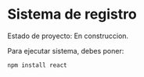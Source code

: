 <H1>Sistema de registro</H1>
Estado de proyecto: En construccion.


Para ejecutar sistema, debes poner:


```npm install react```

